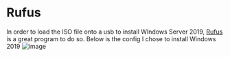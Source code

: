 # Rufus
In order to load the ISO file onto a usb to install WIndows Server 2019, [Rufus](https://rufus.ie/en_US/) is a great program to do so. Below is the config I chose to install Windows 2019 
![image](https://user-images.githubusercontent.com/81980702/122717136-cf1d5000-d230-11eb-94f4-c9911b73f4af.png)
